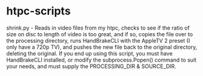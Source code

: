 htpc-scripts
============
shrink.py - Reads in video files from my htpc, checks to see if the ratio of size on disc to length of video is too great, and if so, copies the file over to the processing directory, runs HandBrakeCLI with the AppleTV 2 preset (I only have a 720p TV), and pushes the new file back to the original directory, deleting the original.  If you end up using this script, you must have HandBrakeCLI installed, or modify the subprocess.Popen() command to suit your needs, and must supply the PROCESSING_DIR & SOURCE_DIR.
